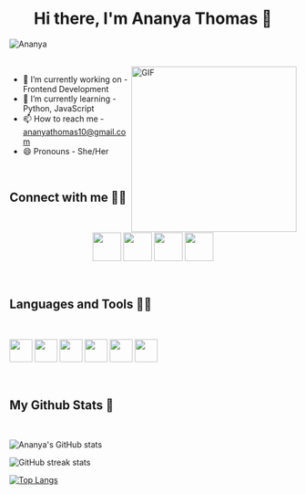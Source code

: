 <h1 align="center"> Hi there, I'm Ananya Thomas 👋</h1>
<p align="left"> <img src="https://komarev.com/ghpvc/?username=ananyathomas" alt="Ananya" /> </p>

<br>
<img align="right" alt="GIF" src="https://media.giphy.com/media/VIKOfvqJHcVDrdVivT/giphy.gif" width="290px">

- 🔭 I’m currently working on - Frontend Development
- 🌱 I’m currently learning - Python, JavaScript
- 📫 How to reach me - ananyathomas10@gmail.com
- 😄 Pronouns - She/Her

<br>

## Connect with me 🙋‍♀️
<br>

<p align="center">
<a href="https://in.pinterest.com/ananyathomas10"><img width=50 src="https://camo.githubusercontent.com/ef99a09dfa010e68c26ec4414631a47bbc1086677227bd97538d051b8b93ae21/68747470733a2f2f6564656e742e6769746875622e696f2f537570657254696e7949636f6e732f696d616765732f7376672f70696e7465726573742e737667"></a>
<a href="https://www.linkedin.com/in/ananya-thomas-6b55011b9/"><img width=50 src="https://camo.githubusercontent.com/c8a9c5b414cd812ad6a97a46c29af67239ddaeae08c41724ff7d945fb4c047e5/68747470733a2f2f6564656e742e6769746875622e696f2f537570657254696e7949636f6e732f696d616765732f7376672f6c696e6b6564696e2e737667"></a>
<a href="https://www.instagram.com/_ananyathomas_/"><img src="https://camo.githubusercontent.com/c9dacf0f25a1489fdbc6c0d2b41cda58b77fa210a13a886d6f99e027adfbd358/68747470733a2f2f6564656e742e6769746875622e696f2f537570657254696e7949636f6e732f696d616765732f7376672f696e7374616772616d2e737667" width="50"></a>
<a href="https://open.spotify.com/user/apxlxeswqba5hpwtpiyfdfzgq"><img src="https://camo.githubusercontent.com/15d4e1b8bf3ed25b7131cc93f248f86cc42deaf9e19fdb61aa1ba3b46e0400a5/68747470733a2f2f6564656e742e6769746875622e696f2f537570657254696e7949636f6e732f696d616765732f7376672f73706f746966792e737667" width="50"></a>
</p>

<br>

## Languages and Tools 👩‍💻
<br>

<code><img height="40" src="https://img.shields.io/badge/CSS-239120?&style=for-the-badge&logo=css3&logoColor=white"></code>
<code><img height="40" src="https://img.shields.io/badge/HTML5-E34F26?style=for-the-badge&logo=html5&logoColor=white"></code>
<code><img height="40" src="https://img.shields.io/badge/Bootstrap-563D7C?style=for-the-badge&logo=bootstrap&logoColor=white"></code>
<code><img height="40" src="https://img.shields.io/badge/JavaScript-F7DF1E?style=for-the-badge&logo=javascript&logoColor=black"></code>
<code><img height="40" src="https://img.shields.io/badge/C%2B%2B-00599C?style=for-the-badge&logo=c%2B%2B&logoColor=white"></code>
<code><img height="40" src="https://img.shields.io/badge/Python-FFD43B?style=for-the-badge&logo=python&logoColor=darkgreen"></code>

<br>

## My Github Stats 🤖
<br>

![Ananya's GitHub stats](https://github-readme-stats.vercel.app/api?username=ananyathomas&show_icons=true&theme=radical)
<br>

![GitHub streak stats](https://github-readme-streak-stats.herokuapp.com/?user=ananyathomas&show_icons=true&theme=radical)
<br>

[![Top Langs](https://github-readme-stats.vercel.app/api/top-langs/?username=ananyathomas&layout=compact&show_icons=true&theme=radical)](https://github.com/ananyathomas/github-readme-stats)


<!--
**ananyathomas/ananyathomas** is a ✨ _special_ ✨ repository because its `README.md` (this file) appears on your GitHub profile.

Here are some ideas to get you started:

- 🔭 I’m currently working on ...
- 🌱 I’m currently learning ...
- 👯 I’m looking to collaborate on ...
- 🤔 I’m looking for help with ...
- 💬 Ask me about ...
- 📫 How to reach me: ...
- 😄 Pronouns: ...
- ⚡ Fun fact: ...
-->
